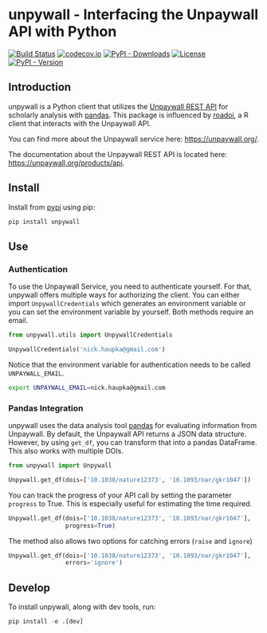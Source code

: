 # unpywall - Interfacing the Unpaywall API with Python

[![Build Status](https://travis-ci.org/unpywall/unpywall.svg?branch=master)](https://travis-ci.org/github/unpywall/unpywall)
[![codecov.io](https://codecov.io/gh/unpywall/unpywall/branch/master/graph/badge.svg)](https://codecov.io/gh/unpywall/unpywall?branch=master)
[![PyPI - Downloads](https://img.shields.io/pypi/dm/unpywall)](https://pypi.org/project/unpywall/)
[![License](https://img.shields.io/github/license/unpywall/unpywall)](https://github.com/unpywall/unpaywall-python/blob/master/LICENSE.txt)
[![PyPI - Version](https://img.shields.io/pypi/v/unpywall)](https://pypi.org/project/unpywall/)

## Introduction

unpywall is a Python client that utilizes the [Unpaywall REST API](https://unpaywall.org/products/api) for scholarly analysis with [pandas](https://pandas.pydata.org/). This package is influenced by [roadoi](https://github.com/ropensci/roadoi), a R client that interacts with the Unpaywall API.

You can find more about the Unpaywall service here: https://unpaywall.org/.

The documentation about the Unpaywall REST API is located here: https://unpaywall.org/products/api.


## Install

Install from [pypi](https://pypi.org/project/unpywall/) using pip:
```python
pip install unpywall
```

## Use

### Authentication

To use the Unpaywall Service, you need to authenticate yourself. For that, unpywall offers multiple ways for authorizing the client. You can either import `UnpywallCredentials` which generates an environment variable or you can set the environment variable by yourself. Both methods require an email.

```python
from unpywall.utils import UnpywallCredentials

UnpywallCredentials('nick.haupka@gmail.com')
```

Notice that the environment variable for authentication needs to be called `UNPAYWALL_EMAIL`.

```bash
export UNPAYWALL_EMAIL=nick.haupka@gmail.com
```

### Pandas Integration

unpywall uses the data analysis tool [pandas](https://pandas.pydata.org/) for evaluating information from Unpaywall. By default, the Unpaywall API returns a JSON data structure. However, by using `get_df`, you can transform that into a pandas DataFrame. This also works with multiple DOIs.

```python
from unpywall import Unpywall

Unpywall.get_df(dois=['10.1038/nature12373', '10.1093/nar/gkr1047'])
```

You can track the progress of your API call by setting the parameter `progress` to True. This is especially useful for estimating the time required.

```python
Unpywall.get_df(dois=['10.1038/nature12373', '10.1093/nar/gkr1047'],
                progress=True)
```

The method also allows two options for catching errors (`raise` and `ignore`)

```python
Unpywall.get_df(dois=['10.1038/nature12373', '10.1093/nar/gkr1047'],
                errors='ignore')
```

## Develop

To install unpywall, along with dev tools, run:

```python
pip install -e .[dev]
```
